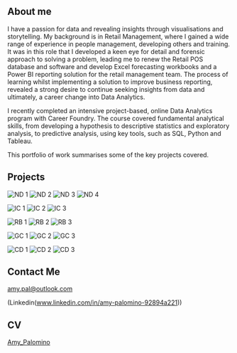 ## About me 
I have a passion for data and revealing insights through visualisations and storytelling. My background is in Retail Management, where I gained a wide range of experience in people management, developing others and training. It was in this role that I developed a keen eye for detail and forensic approach to solving a problem, leading me to renew the Retail POS database and software and develop Excel forecasting workbooks and a Power BI reporting solution for the retail management team.
The process of learning whilst implementing a solution to improve business reporting, revealed a strong desire to continue seeking insights from data and ultimately, a career change into Data Analytics. 

I recently completed an intensive project-based, online Data Analytics program with Career Foundry. The course covered fundamental analytical skills, from developing a hypothesis to descriptive statistics and exploratory analysis, to predictive analysis, using key tools, such as SQL, Python and Tableau.

This portfolio of work summarises some of the key projects covered.


## Projects


![ND 1](https://user-images.githubusercontent.com/106022246/183281675-8353b34b-8f60-4f8d-8fc4-c93112a3aadb.png)
![ND 2](https://user-images.githubusercontent.com/106022246/183281677-b8b65496-59be-4cbf-b871-5f95dd432342.png)
![ND 3](https://user-images.githubusercontent.com/106022246/183281678-2328f9e7-6843-4c7c-83e1-5f83edaa4ce5.png)
![ND 4](https://user-images.githubusercontent.com/106022246/183281680-f9091174-349c-43e6-bfae-ae26c949a087.png)

![IC 1](https://user-images.githubusercontent.com/106022246/183281689-8c076489-8153-4a8d-adb0-45b8ad8d55fb.png)
![IC 2](https://user-images.githubusercontent.com/106022246/183281690-87b05e4f-643e-480c-9eb5-a73198e93a38.png)
![IC 3](https://user-images.githubusercontent.com/106022246/183281691-e471b617-175d-4e88-a981-3552a6ec5de0.png)

![RB 1](https://user-images.githubusercontent.com/106022246/183281694-1c87ffe0-ed49-482a-968a-c614e61889b1.png)
![RB 2](https://user-images.githubusercontent.com/106022246/183281697-5e078d65-25a4-4b43-afa8-5d31bb6e945b.png)
![RB 3](https://user-images.githubusercontent.com/106022246/183281698-fedb2196-bdda-4e26-b906-91b53ce8ff80.png)

![GC 1](https://user-images.githubusercontent.com/106022246/183281711-0f268edf-2a43-4484-9361-797dde951b82.png)
![GC 2](https://user-images.githubusercontent.com/106022246/183281713-ddf6f943-0aa7-4c30-a1c0-f01875ebed3d.png)
![GC 3](https://user-images.githubusercontent.com/106022246/183281714-bb9d7572-2ad8-475a-8237-f92b0aaf7e8a.png)

![CD 1](https://user-images.githubusercontent.com/106022246/183281717-5a145250-1e4b-49d9-8e68-29247d55c0b7.png)
![CD 2](https://user-images.githubusercontent.com/106022246/183281718-465e40c1-6f08-4a4d-b285-19f490a1f1fd.png)
![CD 3](https://user-images.githubusercontent.com/106022246/183281719-545c0c64-4bd9-4de6-bbba-f883103e35e8.png)


## Contact Me 

<amy.pal@outlook.com>

(Linkedin(www.linkedin.com/in/amy-palomino-92894a221))

## CV

[Amy_Palomino](https://github.com/amypal/amypal.github.io/files/9275636/Amy_CV.pdf)
